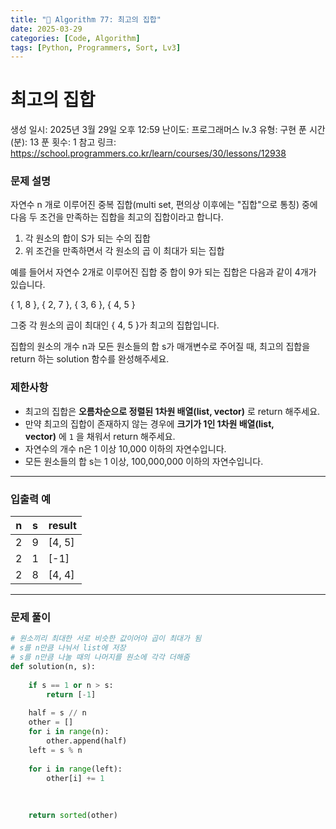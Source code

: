 ```yaml
---
title: "🧠 Algorithm 77: 최고의 집합"
date: 2025-03-29
categories: [Code, Algorithm]
tags: [Python, Programmers, Sort, Lv3]
---
```


# 최고의 집합

생성 일시: 2025년 3월 29일 오후 12:59
난이도: 프로그래머스 lv.3
유형: 구현
푼 시간 (분): 13
푼 횟수: 1
참고 링크: https://school.programmers.co.kr/learn/courses/30/lessons/12938

### **문제 설명**

자연수 n 개로 이루어진 중복 집합(multi set, 편의상 이후에는 "집합"으로 통칭) 중에 다음 두 조건을 만족하는 집합을 최고의 집합이라고 합니다.

1. 각 원소의 합이 S가 되는 수의 집합
2. 위 조건을 만족하면서 각 원소의 곱 이 최대가 되는 집합

예를 들어서 자연수 2개로 이루어진 집합 중 합이 9가 되는 집합은 다음과 같이 4개가 있습니다.

{ 1, 8 }, { 2, 7 }, { 3, 6 }, { 4, 5 }

그중 각 원소의 곱이 최대인 { 4, 5 }가 최고의 집합입니다.

집합의 원소의 개수 n과 모든 원소들의 합 s가 매개변수로 주어질 때, 최고의 집합을 return 하는 solution 함수를 완성해주세요.

### 제한사항

- 최고의 집합은 **오름차순으로 정렬된 1차원 배열(list, vector)** 로 return 해주세요.
- 만약 최고의 집합이 존재하지 않는 경우에 **크기가 1인 1차원 배열(list, vector)** 에 `1` 을 채워서 return 해주세요.
- 자연수의 개수 n은 1 이상 10,000 이하의 자연수입니다.
- 모든 원소들의 합 s는 1 이상, 100,000,000 이하의 자연수입니다.

---

### 입출력 예

| n | s | result |
| --- | --- | --- |
| 2 | 9 | [4, 5] |
| 2 | 1 | [-1] |
| 2 | 8 | [4, 4] |

---

### 문제 풀이

```python
# 원소끼리 최대한 서로 비슷한 값이어야 곱이 최대가 됨
# s를 n만큼 나눠서 list에 저장
# s를 n만큼 나눌 때의 나머지를 원소에 각각 더해줌
def solution(n, s):
    
    if s == 1 or n > s:
        return [-1]
    
    half = s // n
    other = []
    for i in range(n):
        other.append(half)
    left = s % n
    
    for i in range(left):
        other[i] += 1
    
    
    
    return sorted(other)
```